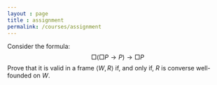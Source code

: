 ```yaml
---
layout : page
title : assignment
permalink: /courses/assignment
---
```




Consider the formula:
$$
\Box (\Box P \to P) \to \Box P
$$
Prove that it is valid in a frame $\langle W, R\rangle$ if, and only if, $R$ is converse well-founded on $W$.